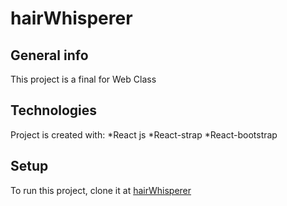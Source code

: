 # hairWhisperer

## General info
This project is a final for Web Class
	
## Technologies
Project is created with:
*React js
*React-strap
*React-bootstrap
	
## Setup
To run this project, clone it at
[hairWhisperer](https://github.com/Marvoro53/hairWhisperer.git)
